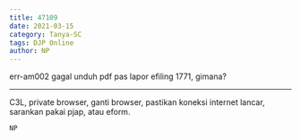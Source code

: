 ```yaml
---
title: 47109
date: 2021-03-15
category: Tanya-SC
tags: DJP Online
author: NP
---
```


err-am002 gagal unduh pdf pas lapor efiling 1771, gimana?

---

C3L, private browser, ganti browser, pastikan koneksi internet lancar, sarankan pakai pjap, atau eform.

`NP`
